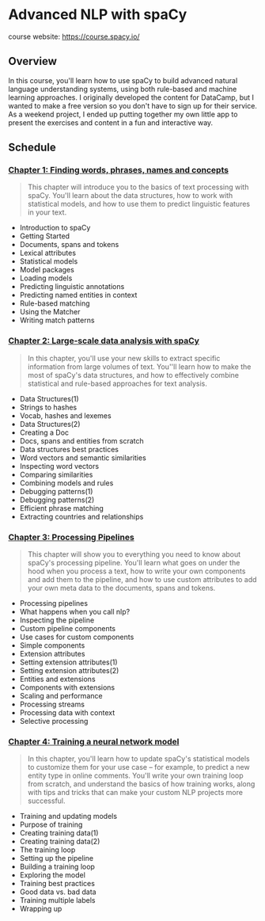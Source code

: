 # Advanced NLP with spaCy

course website: https://course.spacy.io/

## Overview

In this course, you'll learn how to use spaCy to build advanced natural language understanding systems, using both rule-based and machine learning approaches. I originally developed the content for DataCamp, but I wanted to make a free version so you don't have to sign up for their service. As a weekend project, I ended up putting together my own little app to present the exercises and content in a fun and interactive way.

## Schedule

### [Chapter 1: Finding words, phrases, names and concepts](ch1.ipynb)
> This chapter will introduce you to the basics of text processing with spaCy. You'll learn about the data structures, how to work with statistical models, and how to use them to predict linguistic features in your text.
- Introduction to spaCy
- Getting Started
- Documents, spans and tokens
- Lexical attributes
- Statistical models
- Model packages
- Loading models
- Predicting linguistic annotations
- Predicting named entities in context
- Rule-based matching
- Using the Matcher
- Writing match patterns

### [Chapter 2: Large-scale data analysis with spaCy](ch2.ipynb)
> In this chapter, you'll use your new skills to extract specific information from large volumes of text. You''ll learn how to make the most of spaCy's data structures, and how to effectively combine statistical and rule-based approaches for text analysis.
- Data Structures(1)
- Strings to hashes
- Vocab, hashes and lexemes
- Data Structures(2)
- Creating a Doc
- Docs, spans and entities from scratch
- Data structures best practices
- Word vectors and semantic similarities
- Inspecting word vectors
- Comparing similarities
- Combining models and rules
- Debugging patterns(1)
- Debugging patterns(2)
- Efficient phrase matching
- Extracting countries and relationships

### [Chapter 3: Processing Pipelines](ch3.ipynb)
> This chapter will show you to everything you need to know about spaCy's processing pipeline. You'll learn what goes on under the hood when you process a text, how to write your own components and add them to the pipeline, and how to use custom attributes to add your own meta data to the documents, spans and tokens.
- Processing pipelines
- What happens when you call nlp?
- Inspecting the pipeline
- Custom pipeline components
- Use cases for custom components
- Simple components
- Extension attributes
- Setting extension attributes(1)
- Setting extension attributes(2)
- Entities and extensions
- Components with extensions
- Scaling and performance
- Processing streams
- Processing data with context
- Selective processing

### [Chapter 4: Training a neural network model](ch4.ipynb)
> In this chapter, you'll learn how to update spaCy's statistical models to customize them for your use case – for example, to predict a new entity type in online comments. You'll write your own training loop from scratch, and understand the basics of how training works, along with tips and tricks that can make your custom NLP projects more successful.
- Training and updating models
- Purpose of training
- Creating training data(1)
- Creating training data(2)
- The training loop
- Setting up the pipeline
- Building a training loop
- Exploring the model
- Training best practices
- Good data vs. bad data
- Training multiple labels
- Wrapping up